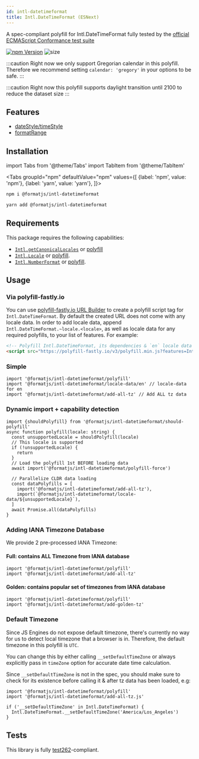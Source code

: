 ```yaml
---
id: intl-datetimeformat
title: Intl.DateTimeFormat (ESNext)
---
```


A spec-compliant polyfill for Intl.DateTimeFormat fully tested by the [official ECMAScript Conformance test suite](https://github.com/tc39/test262)

[![npm Version](https://img.shields.io/npm/v/@formatjs/intl-datetimeformat.svg?style=flat-square)](https://www.npmjs.org/package/@formatjs/intl-datetimeformat)
![size](https://badgen.net/bundlephobia/minzip/@formatjs/intl-datetimeformat)

:::caution
Right now we only support Gregorian calendar in this polyfill. Therefore we recommend setting `calendar: 'gregory'` in your options to be safe.
:::

:::caution
Right now this polyfill supports daylight transition until 2100 to reduce the dataset size
:::

## Features

- [dateStyle/timeStyle](https://github.com/tc39/proposal-intl-datetime-style)
- [formatRange](https://github.com/tc39/proposal-intl-DateTimeFormat-formatRange)

## Installation

import Tabs from '@theme/Tabs'
import TabItem from '@theme/TabItem'

<Tabs
groupId="npm"
defaultValue="npm"
values={[
{label: 'npm', value: 'npm'},
{label: 'yarn', value: 'yarn'},
]}>
<TabItem value="npm">

```sh
npm i @formatjs/intl-datetimeformat
```

</TabItem>
<TabItem value="yarn">

```sh
yarn add @formatjs/intl-datetimeformat
```

</TabItem>
</Tabs>

## Requirements

This package requires the following capabilities:

- [`Intl.getCanonicalLocales`](https://developer.mozilla.org/en-US/docs/Web/JavaScript/Reference/Global_Objects/Intl/getCanonicalLocales) or [polyfill](intl-getcanonicallocales.md)
- [`Intl.Locale`](https://developer.mozilla.org/en-US/docs/Web/JavaScript/Reference/Global_Objects/Intl/Locale) or [polyfill](intl-locale.md).
- [`Intl.NumberFormat`](https://developer.mozilla.org/en-US/docs/Web/JavaScript/Reference/Global_Objects/NumberFormat) or [polyfill](intl-numberformat.md).

## Usage

### Via polyfill-fastly.io

You can use [polyfill-fastly.io URL Builder](https://polyfill-fastly.io/) to create a polyfill script tag for `Intl.DateTimeFormat`. By default the created URL does not come with any locale data. In order to add locale data, append `Intl.DateTimeFormat.~locale.<locale>`, as well as locale data for any required polyfills, to your list of features. For example:

```html
<!-- Polyfill Intl.DateTimeFormat, its dependencies & `en` locale data -->
<script src="https://polyfill-fastly.io/v3/polyfill.min.js?features=Intl.DateTimeFormat,Intl.DateTimeFormat.~locale.en,Intl.NumberFormat.~locale.en"></script>
```

### Simple

```tsx
import '@formatjs/intl-datetimeformat/polyfill'
import '@formatjs/intl-datetimeformat/locale-data/en' // locale-data for en
import '@formatjs/intl-datetimeformat/add-all-tz' // Add ALL tz data
```

### Dynamic import + capability detection

```tsx
import {shouldPolyfill} from '@formatjs/intl-datetimeformat/should-polyfill'
async function polyfill(locale: string) {
  const unsupportedLocale = shouldPolyfill(locale)
  // This locale is supported
  if (!unsupportedLocale) {
    return
  }
  // Load the polyfill 1st BEFORE loading data
  await import('@formatjs/intl-datetimeformat/polyfill-force')

  // Parallelize CLDR data loading
  const dataPolyfills = [
    import('@formatjs/intl-datetimeformat/add-all-tz'),
    import(`@formatjs/intl-datetimeformat/locale-data/${unsupportedLocale}`),
  ]
  await Promise.all(dataPolyfills)
}
```

### Adding IANA Timezone Database

We provide 2 pre-processed IANA Timezone:

#### Full: contains ALL Timezone from IANA database

```tsx
import '@formatjs/intl-datetimeformat/polyfill'
import '@formatjs/intl-datetimeformat/add-all-tz'
```

#### Golden: contains popular set of timezones from IANA database

```tsx
import '@formatjs/intl-datetimeformat/polyfill'
import '@formatjs/intl-datetimeformat/add-golden-tz'
```

### Default Timezone

Since JS Engines do not expose default timezone, there's currently no way for us to detect local timezone that a browser is in. Therefore, the default timezone in this polyfill is `UTC`.

You can change this by either calling `__setDefaultTimeZone` or always explicitly pass in `timeZone` option for accurate date time calculation.

Since `__setDefaultTimeZone` is not in the spec, you should make sure to check for its existence before calling it & after tz data has been loaded, e.g:

```tsx
import '@formatjs/intl-datetimeformat/polyfill'
import '@formatjs/intl-datetimeformat/add-all-tz.js'

if ('__setDefaultTimeZone' in Intl.DateTimeFormat) {
  Intl.DateTimeFormat.__setDefaultTimeZone('America/Los_Angeles')
}
```

## Tests

This library is fully [test262](https://github.com/tc39/test262/tree/master/test/intl402/DateTimeFormat)-compliant.
